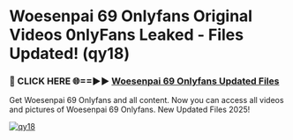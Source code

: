 # Woesenpai 69 Onlyfans Original Videos 0nlyFans Leaked - Files Updated! (qy18)

<h3>🔴 CLICK HERE 🌐==►► <a href="https://tinyurl.com/4seja8ks" rel="nofollow">Woesenpai 69 Onlyfans Updated Files</a></h3>

Get Woesenpai 69 Onlyfans and all content. Now you can access all videos and pictures of Woesenpai 69 Onlyfans. New Updated Files 2025!

[![qy18](https://i.imgur.com/EWjZXRe.gif)](https://tinyurl.com/4seja8ks)
